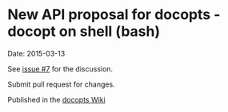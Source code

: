 # New API proposal for docopts - docopt on shell (bash)

Date: 2015-03-13

See [issue #7](https://github.com/docopt/docopts/issues/7) for the discussion.

Submit pull request for changes.

Published in the [docopts Wiki](https://github.com/docopt/docopts/wiki)
